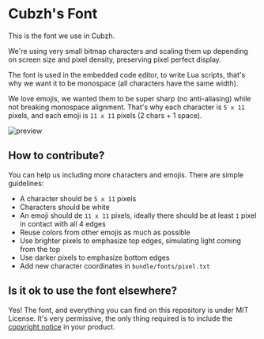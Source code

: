# Cubzh's Font

This is the font we use in Cubzh.

We're using very small bitmap characters and scaling them up depending on screen size and pixel density, preserving pixel perfect display.

The font is used in the embedded code editor, to write Lua scripts, that's why we want it to be monospace (all characters have the same width).

We love emojis, we wanted them to be super sharp (no anti-aliasing) while not breaking monospace alignment. That's why each character is `5 x 11` pixels, and each emoji is `11 x 11` pixels (2 chars + 1 space).

![preview](preview.png)

## How to contribute?

You can help us including more characters and emojis. There are simple guidelines:

- A character should be `5 x 11` pixels
- Characters should be white
- An emoji should de `11 x 11` pixels, ideally there should be at least `1` pixel in contact with all 4 edges
- Reuse colors from other emojis as much as possible
- Use brighter pixels to emphasize top edges, simulating light coming from the top
- Use darker pixels to emphasize bottom edges
- Add new character coordinates in `bundle/fonts/pixel.txt`

## Is it ok to use the font elsewhere?

Yes! The font, and everything you can find on this repository is under MIT License. It's very permissive, the only thing required is to include the [copyright notice](https://github.com/cubzh/cubzh/blob/master/LICENSE) in your product.















